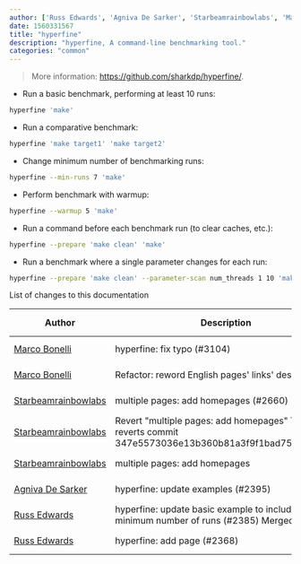 ```yaml
---
author: ['Russ Edwards', 'Agniva De Sarker', 'Starbeamrainbowlabs', 'Marco Bonelli']
date: 1560331567
title: "hyperfine"
description: "hyperfine, A command-line benchmarking tool."
categories: "common"
---
```

> More information: <https://github.com/sharkdp/hyperfine/>.

- Run a basic benchmark, performing at least 10 runs:

```bash
hyperfine 'make'
```

- Run a comparative benchmark:

```bash
hyperfine 'make target1' 'make target2'
```

- Change minimum number of benchmarking runs:

```bash
hyperfine --min-runs 7 'make'
```

- Perform benchmark with warmup:

```bash
hyperfine --warmup 5 'make'
```

- Run a command before each benchmark run (to clear caches, etc.):

```bash
hyperfine --prepare 'make clean' 'make'
```

- Run a benchmark where a single parameter changes for each run:

```bash
hyperfine --prepare 'make clean' --parameter-scan num_threads 1 10 'make -j {num_threads}'
```
List of changes to this documentation


Author | Description | ISO 8601 Date | GitHub link
------|-----|-----|-----
[Marco Bonelli](mailto:mebeim@users.noreply.github.com) | hyperfine: fix typo (#3104) | 2019-06-12T11:26:07 | [2191ed070dd5](https://github.com/tldr-pages/tldr/commit/2191ed070dd57fc8df8dddc4784deec4e1dee063)
[Marco Bonelli](mailto:marco@mebeim.net) | Refactor: reword English pages' links' descriptions. | 2019-06-03T14:19:41 | [66abb98ce935](https://github.com/tldr-pages/tldr/commit/66abb98ce935c0f4516bf30c4d6da72180d5a3ab)
[Starbeamrainbowlabs](mailto:sbrl@starbeamrainbowlabs.com) | multiple pages: add homepages (#2660) | 2019-01-30T12:19:23 | [a19866e88add](https://github.com/tldr-pages/tldr/commit/a19866e88addb239484637579b17e7c6ea9b53aa)
[Starbeamrainbowlabs](mailto:sbrl@starbeamrainbowlabs.com) | Revert "multiple pages: add homepages" This reverts commit 347e5573036e13b360b81a3f9f1bad75cf2c2b03. | 2018-12-20T00:33:18 | [45ec3033c04f](https://github.com/tldr-pages/tldr/commit/45ec3033c04fbc67b97fa4d21e2b409b1f14a667)
[Starbeamrainbowlabs](mailto:sbrl@starbeamrainbowlabs.com) | multiple pages: add homepages | 2018-12-20T00:29:00 | [347e5573036e](https://github.com/tldr-pages/tldr/commit/347e5573036e13b360b81a3f9f1bad75cf2c2b03)
[Agniva De Sarker](mailto:agnivade@yahoo.co.in) | hyperfine: update examples (#2395) | 2018-10-05T15:26:21 | [977b4c60dca8](https://github.com/tldr-pages/tldr/commit/977b4c60dca8b8dcaeecc4ca0502da22883c938b)
[Russ Edwards](mailto:redwards@digitellinc.com) | hyperfine: update basic example to include the minimum number of runs (#2385) Merged. Thanks | 2018-10-04T21:03:37 | [242c481d7d2d](https://github.com/tldr-pages/tldr/commit/242c481d7d2ddc207a1363ba4d4201973bf409fc)
[Russ Edwards](mailto:redwards@digitellinc.com) | hyperfine: add page (#2368) | 2018-10-02T23:02:57 | [5e0e5ddd442d](https://github.com/tldr-pages/tldr/commit/5e0e5ddd442d79d76b3e625830a7747e48dfdd8c)

